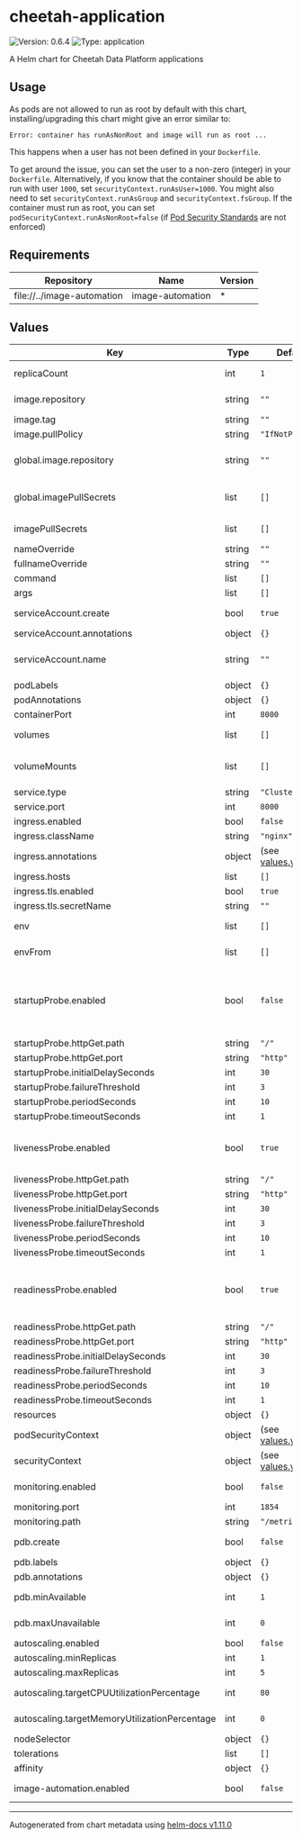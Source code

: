 # cheetah-application

![Version: 0.6.4](https://img.shields.io/badge/Version-0.6.4-informational?style=flat-square) ![Type: application](https://img.shields.io/badge/Type-application-informational?style=flat-square)

A Helm chart for Cheetah Data Platform applications

## Usage

As pods are not allowed to run as root by default with this chart, installing/upgrading this chart might give an error similar to:

```log
Error: container has runAsNonRoot and image will run as root ...
```

This happens when a user has not been defined in your `Dockerfile`.

To get around the issue, you can set the user to a non-zero (integer) in your `Dockerfile`.
Alternatively, if you know that the container should be able to run with user `1000`, set `securityContext.runAsUser=1000`.
You might also need to set `securityContext.runAsGroup` and `securityContext.fsGroup`.
If the container must run as root, you can set `podSecurityContext.runAsNonRoot=false` (if [Pod Security Standards](https://kubernetes.io/docs/concepts/security/pod-security-standards/) are not enforced)

## Requirements

| Repository | Name | Version |
|------------|------|---------|
| file://../image-automation | image-automation | * |

## Values

| Key | Type | Default | Description |
|-----|------|---------|-------------|
| replicaCount | int | `1` | Number of pod replicas. For high availability, 3 or more is recommended |
| image.repository | string | `""` | Which image repository to use. Such as ghcr.io/trifork/cheetah-webapi |
| image.tag | string | `""` | Which image tag to use |
| image.pullPolicy | string | `"IfNotPresent"` | Which image pull policy to use |
| global.image.repository | string | `""` | Set the global image repository If image automation is enabled, this is useful to reduce configuration duplication |
| global.imagePullSecrets | list | `[]` | Set the global image pull secrets If image automation is enabled, this is useful to reduce configuration duplication |
| imagePullSecrets | list | `[]` | Array of image pull secrets. Each entry follows the `name: <secret-name>` format |
| nameOverride | string | `""` |  |
| fullnameOverride | string | `""` |  |
| command | list | `[]` | Override the default command |
| args | list | `[]` | Override the arguments to the command |
| serviceAccount.create | bool | `true` | Specifies whether a service account should be created |
| serviceAccount.annotations | object | `{}` | Annotations to add to the service account |
| serviceAccount.name | string | `""` | The name of the service account to use. If not set and create is true, a name is generated using the fullname template |
| podLabels | object | `{}` | Extra pod labels |
| podAnnotations | object | `{}` | Extra pod annotations |
| containerPort | int | `8000` | Which container port to use for primary traffic |
| volumes | list | `[]` | Extra volumes added to the pod See https://kubernetes.io/docs/concepts/storage/volumes/ |
| volumeMounts | list | `[]` | Extra volume mounts added to the primary container See https://kubernetes.io/docs/concepts/storage/volumes/ |
| service.type | string | `"ClusterIP"` | Which type of service to expose the pods with |
| service.port | int | `8000` | Which service port to use |
| ingress.enabled | bool | `false` | Whether to expose the service or not |
| ingress.className | string | `"nginx"` | Which ingressClass to use |
| ingress.annotations | object | (see [values.yaml](values.yaml)) | Extra ingress annotations. |
| ingress.hosts | list | `[]` | Host configuration. See [values.yaml](values.yaml) for formatting |
| ingress.tls.enabled | bool | `true` | Enable TLS in the ingress resource |
| ingress.tls.secretName | string | `""` | Secret containing TLS certificates |
| env | list | `[]` | Extra environment variables for the container. See [values.yaml](values.yaml) for formatting |
| envFrom | list | `[]` | Extra sources of environment variables, such as ConfigMap/Secret. See [values.yaml](values.yaml) for formatting |
| startupProbe.enabled | bool | `false` | Whether to enable a startup probe for the application. This generally not recommended, but can be used for slow-starting applications. See https://kubernetes.io/docs/tasks/configure-pod-container/configure-liveness-readiness-startup-probes/ |
| startupProbe.httpGet.path | string | `"/"` | Which path to look for liveness |
| startupProbe.httpGet.port | string | `"http"` | Which port to use |
| startupProbe.initialDelaySeconds | int | `30` |  |
| startupProbe.failureThreshold | int | `3` |  |
| startupProbe.periodSeconds | int | `10` |  |
| startupProbe.timeoutSeconds | int | `1` |  |
| livenessProbe.enabled | bool | `true` | Whether to enable a liveness probe for the application. See https://kubernetes.io/docs/tasks/configure-pod-container/configure-liveness-readiness-startup-probes/ |
| livenessProbe.httpGet.path | string | `"/"` | Which path to look for liveness |
| livenessProbe.httpGet.port | string | `"http"` | Which port to use |
| livenessProbe.initialDelaySeconds | int | `30` |  |
| livenessProbe.failureThreshold | int | `3` |  |
| livenessProbe.periodSeconds | int | `10` |  |
| livenessProbe.timeoutSeconds | int | `1` |  |
| readinessProbe.enabled | bool | `true` | Whether to enable a readiness probe for the application. See https://kubernetes.io/docs/tasks/configure-pod-container/configure-liveness-readiness-startup-probes/ |
| readinessProbe.httpGet.path | string | `"/"` | Which path to look for readiness |
| readinessProbe.httpGet.port | string | `"http"` | Which port to use |
| readinessProbe.initialDelaySeconds | int | `30` |  |
| readinessProbe.failureThreshold | int | `3` |  |
| readinessProbe.periodSeconds | int | `10` |  |
| readinessProbe.timeoutSeconds | int | `1` |  |
| resources | object | `{}` | Resource limits. See [values.yaml](values.yaml) for formatting |
| podSecurityContext | object | (see [values.yaml](values.yaml)) | Security context for the entire pod. |
| securityContext | object | (see [values.yaml](values.yaml)) | Security context for the primary container. |
| monitoring.enabled | bool | `false` | Whether to enable Prometheus scraping by creating a ServiceMonitor resource |
| monitoring.port | int | `1854` | Which port to look for Prometheus metrics |
| monitoring.path | string | `"/metrics"` | Which path to look for Prometheus metrics |
| pdb.create | bool | `false` | Whether to create a PodDisruptionBudget for ensuring that an application is always available |
| pdb.labels | object | `{}` | Extra labels for the PodDisruptionBudget |
| pdb.annotations | object | `{}` | Extra annotations for the PodDisruptionBudget |
| pdb.minAvailable | int | `1` | How many pod replicas must always be available after eviction. Ignored if 0 |
| pdb.maxUnavailable | int | `0` | How many pod replicas are allowed to to be unavailable during eviction. Ignored if 0 |
| autoscaling.enabled | bool | `false` | Whether to enable horizontal pod autoscaling |
| autoscaling.minReplicas | int | `1` | Minimum number of replicas |
| autoscaling.maxReplicas | int | `5` | Maximum number of replicas |
| autoscaling.targetCPUUtilizationPercentage | int | `80` | Target CPU requests percentage utilization. Ignored if 0 |
| autoscaling.targetMemoryUtilizationPercentage | int | `0` | Target RAM requests percentage utilization. Ignored if 0 |
| nodeSelector | object | `{}` |  |
| tolerations | list | `[]` |  |
| affinity | object | `{}` |  |
| image-automation.enabled | bool | `false` | Whether to enable the image-automation subchart. Any other configuration given here, is passed to it |

----------------------------------------------
Autogenerated from chart metadata using [helm-docs v1.11.0](https://github.com/norwoodj/helm-docs/releases/v1.11.0)
